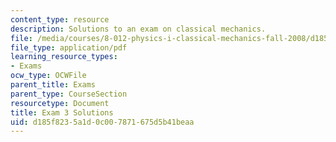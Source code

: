 ```yaml
---
content_type: resource
description: Solutions to an exam on classical mechanics.
file: /media/courses/8-012-physics-i-classical-mechanics-fall-2008/d185f8235a1d0c007871675d5b41beaa_exam3sol.pdf
file_type: application/pdf
learning_resource_types:
- Exams
ocw_type: OCWFile
parent_title: Exams
parent_type: CourseSection
resourcetype: Document
title: Exam 3 Solutions
uid: d185f823-5a1d-0c00-7871-675d5b41beaa
---
```

